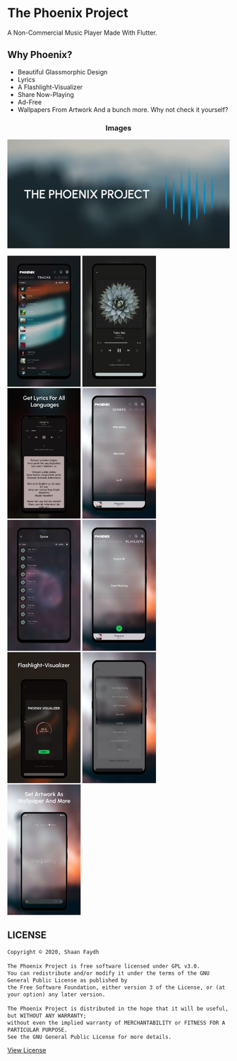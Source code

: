 # The Phoenix Project

A Non-Commercial Music Player Made With Flutter.

## Why Phoenix?
* Beautiful Glassmorphic Design
* Lyrics
* A Flashlight-Visualizer
* Share Now-Playing
* Ad-Free
* Wallpapers From Artwork
And a bunch more. Why not check it yourself?

<h3 align="center">Images</h3>

<img alt="Header Image" src="./screenshots/top.png"></div>

<img alt="Tracks" src="./screenshots/tracks.png" width="33%"> <img alt="NowPlaying" src="./screenshots/nowplaying.png" width="33%"> <img alt="Lyrics" src="./screenshots/lyrics.png" width="33%"> <img alt="Genres" src="./screenshots/genres.png" width="33%"> <img alt="Inside Genre" src="./screenshots/space.png" width="33%"> <img alt="Playlists" src="./screenshots/playlists.png" width="33%"> <img alt="Visualizer" src="./screenshots/visualizer.png" width="33%"> <img alt="Options" src="./screenshots/options.png" width="33%"> <img alt="Wallpaper" src="./screenshots/wallpaper.png" width="33%">

## LICENSE
```
Copyright © 2020, Shaan Faydh

The Phoenix Project is free software licensed under GPL v3.0.
You can redistribute and/or modify it under the terms of the GNU General Public License as published by
the Free Software Foundation, either version 3 of the License, or (at your option) any later version.

The Phoenix Project is distributed in the hope that it will be useful, but WITHOUT ANY WARRANTY;
without even the implied warranty of MERCHANTABILITY or FITNESS FOR A PARTICULAR PURPOSE.
See the GNU General Public License for more details.
```
[View License](https://github.com/shaan-mephobic/The-Phoenix-Project/blob/master/LICENSE)

